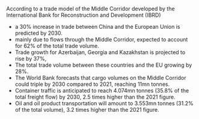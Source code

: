 
According to a trade model of the Middle Corridor developed by the International Bank for Reconstruction and Development (IBRD)

 + a 30% increase in trade between China and the European Union is predicted by 2030.
+ mainly due to flows through the Middle Corridor, expected to account for 62% of the total trade volume. 
+ Trade growth for Azerbaijan, Georgia and Kazakhstan is projected to rise by 37%,
+  The total trade volume between these countries and the EU growing by 28%.
+ The World Bank forecasts that cargo volumes on the Middle Corridor could triple by 2030 compared to 2021, reaching 11mn tonnes. 
+ Container traffic is anticipated to reach 4.074mn tonnes (35.8% of the total freight flow) by 2030, 2.5 times higher than the 2021 figure. 
+ Oil and oil product transportation will amount to 3.553mn tonnes (31.2% of the total volume), 3.2 times higher than the 2021 figure.